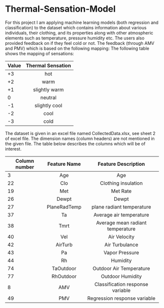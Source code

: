 # Thermal-Sensation-Model
For this project I am applying machine learning models (both regression and classification) to the dataset which contains information about various individuals, their clothing, and its properties along with other atmospheric elements such as temperature, pressure humidity etc. The users also provided feedback on if they feel cold or not. The feedback (through AMV and PMV) which is based on the following mapping:
The following table shows the mapping of sensations:

 | Value | Thermal Sensation | 
 | ------|:-----------------:| 
 | +3    | hot               | 
 | +2    | warm              |  
 | +1    | slightly warm     |   
 |  0    | neutral           | 
 | -1    | slightly cool     |  
 | -2    | cool              |   
 | -3    | cold              | 

The dataset is given in an excel file named CollectedData.xlsx, see sheet 2 of excel file. The dimension names (column headers) are not mentioned in the given file. The table below describes the columns which will be of interest.

 |Column number	| Feature Name | Feature Description              |
 | -------------|:------------:| :-------------------------------:|
 | 3	          | Age	         | Age                              |
 | 22	          | Clo	         | Clothing insulation              |
 | 19	          | Met	         | Met Rate                         |
 | 26	          | Dewpt	       | Dewpt                            |
 | 27	          | PlaneRadTemp | plane radiant temperature        |
 | 37	          | Ta	         | Average air temperature          |
 | 38	          | Tmrt	       | Average mean radiant temperature |
 | 40	          | Vel	         | Air Velocity                     |
 | 42	          | AirTurb	     | Air Turbulance                   |
 | 43	          | Pa	         | Vapor Pressure                   |
 | 44	          | Rh	         | Humidity                         |
 | 74	          | TaOutdoor	   | Outdoor Air Temperature          |
 | 77	          | RhOutdoor	   | Outdoor Humidity                 |
 | 8	          | AMV	         | Classification response variable |
 | 49	          | PMV	         | Regression response variable     |

